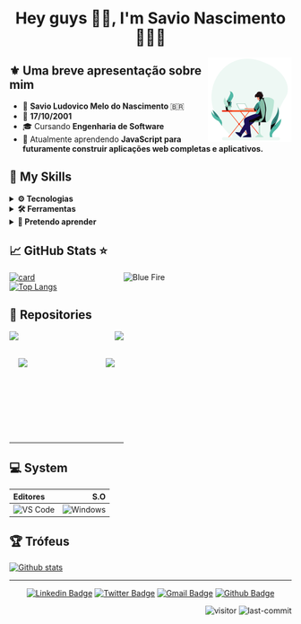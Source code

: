 <h1 align="center"> Hey guys 👋🏽, I'm Savio Nascimento  👨🏽‍💻  </h1>

<div align="right">
 

</div>

<img src="https://github.com/chandan-reddy-k/chandan-reddy-k/blob/master/assets/coding.gif" width="150" align="right" >

## ⚜️ Uma breve apresentação sobre mim

- 🔭 <strong>Savio Ludovico Melo do Nascimento </strong>🇧🇷
- 🎉 <strong>17/10/2001</strong>
- 🎓 Cursando <strong>Engenharia de Software</strong>
- 🌱 Atualmente aprendendo <strong>JavaScript para futuramente construir aplicações web completas e aplicativos.</strong>
<!-- 📝 [Curriculum Vitae]()-->

## 💼 My Skills

<details>
<summary>
  <strong>⚙ Tecnologias</strong>
</summary>
<br>

![HTML5](https://img.shields.io/badge/-HTML5-060606?style=flat&logo=html5)
![CSS3](https://img.shields.io/badge/-CSS3-060606?style=flat&logo=css3)
![JavaScript](https://img.shields.io/badge/-JavaScript-060606?style=flat&logo=javascript)

</details>

<details >
<summary>
  <strong>🛠 Ferramentas</strong>
</summary>
<br>

![Git](https://img.shields.io/badge/-Git-060606?style=flat&logo=git)
![GitHub](https://img.shields.io/badge/-GitHub-060606?style=flat&logo=GitHub)

</details>

<details >
<summary>
<strong>📝 Pretendo aprender</strong>
</summary>
<br>

![React](https://img.shields.io/badge/-React-060606?style=flat&logo=react)
![TypeScript](https://img.shields.io/badge/-Typescript-060606?style=flat&logo=typescript)
![Node](https://img.shields.io/badge/-NodeJS-060606?style=flat&logo=node.js)
![PHP](https://img.shields.io/badge/-PHP-060606?style=flat&logo=PHP)
![SQL](https://img.shields.io/badge/-SQL-060606?style=flat&logo=MySQL)
![MongoDB](https://img.shields.io/badge/-MongoDB-060606?style=flat&logo=mongodb)
![Figma](https://img.shields.io/badge/-Figma-060606?style=flat&logo=Figma)

</details>

## &#x1f4c8; GitHub Stats ⭐

<!--My gifs-->
<img align="right" src="https://github.com/savionascimentodev/Projeto-Site/blob/main/Img/MegaFury%20(1).gif" width="300" height="310" alt="Blue Fire">

<p align=center>
  
[![card](https://github-readme-stats.vercel.app/api?username=savionascimentodev&theme=gotham)](https://github.com/savionascimentodev/)<br>
[![Top Langs](https://github-readme-stats.vercel.app/api/top-langs/?username=savionascimentodev&theme=gotham&langs_count=5)](https://github.com/savionascimentodev/github-readme-stats)

</p>

## 📁 Repositories

<p width="100%" align="center">
  <a align="left" href="https://github.com/savionascimentodev/Cascating-Style-Sheets" title="Cascating-Style-Sheets">
   <img align="left" height="115" src="https://github-readme-stats.vercel.app/api/pin/?username=savionascimentodev&repo=Cascating-Style-Sheets&theme=gotham"></a>
  <a align="right" href="https://github.com/savionascimentodev/C" title="C">
  <img align="right" height="115" src="https://github-readme-stats.vercel.app/api/pin/?username=savionascimentodev&repo=C&theme=gotham"></a>
</p>
<br><br>

<p width="100%" align="center">
  <a align="left" href="https://github.com/savionascimentodev/Html-Css-JavaScript" title="Html-Css-JavaCript">
   <img align="left" height="115" src="https://github-readme-stats.vercel.app/api/pin/?username=savionascimentodev&repo=Html-Css-JavaScript&theme=gotham"></a>
  <a align="right" href="https://github.com/savionascimentodev/Projeto-Site" title="Projeto-Site">
   <img align="right" height="115" src="https://github-readme-stats.vercel.app/api/pin/?username=savionascimentodev&repo=Projeto-Site&theme=gotham"></a>
</p>
<br><br><br><br><br><br><br><br>
<hr>

## 💻 System
| Editores  |  S.O   | 
:------------ | ------------:
|![VS Code](http://img.shields.io/badge/-VS%20Code-007ACC?style=flat-square&logo=visual-studio-code)|![Windows](http://img.shields.io/badge/-Windows-0078D6?style=flat-square&logo=windows&logoColor=ffffff)|

## 🏆 Trófeus 

<a href="https://github.com/savionascimentodev/github-profile-trophy"><img src="https://github-profile-trophy.vercel.app/?username=savionascimentodev&theme=nord" alt="Github stats"/> </a>

<hr>

<div align="center">
  
[![Linkedin Badge](https://img.shields.io/badge/-SavioNascimento-blue?style=flat-square&logo=Linkedin&logoColor=white&link=https://www.linkedin.com/savio-nascimento)](https://www.linkedin.com/in/savio-nascimento/) 
[![Twitter Badge](https://img.shields.io/badge/-@Nascimentoo-1ca0f1?style=flat&labelColor=1ca0f1&logo=twitter&logoColor=white&link=https://twitter.com/Nascimento_oo)](https://twitter.com/Nascimento_oo)
[![Gmail Badge](https://img.shields.io/badge/-savionascimento@gmail.com-c14438?style=flat&logo=Gmail&logoColor=white&link=gmail:savionascimentodev@gmail.com)](gmail:savionascimentodev@gmail.com)
[![Github Badge](https://img.shields.io/badge/SavioNascimento-24292e?style=flat&logo=Github&logoColor=white&link=https://github.com/savionascimentodev)](https://github.com/savionascimentodev)

<!--
[![Instagram Badge](https://img.shields.io/badge/-SavioNascimento-e4405f?style=flat-square&labelColor=f94877&logo=instagram&logoColor=white&link=https://https://www.instagram.com/savio_nascimento_/)](https://www.instagram.com/savio_nascimento_/)-->

</div>

<!--
[![GitHub](https://img.shields.io/static/v1?label=Overview&message=SavioNascimento&color=f8efd4&style=for-the-badge&logo=GitHub&link=https://github.com/savionascimentodev)](https://github.com/savionascimentodev)<br> -->

<div align="right">
  
![visitor](https://visitor-badge.glitch.me/badge?page_id=savionascimentodev.savionascimentodev) ![last-commit](https://img.shields.io/github/last-commit/savionascimentodev/savionascimentodev) 
</div>
